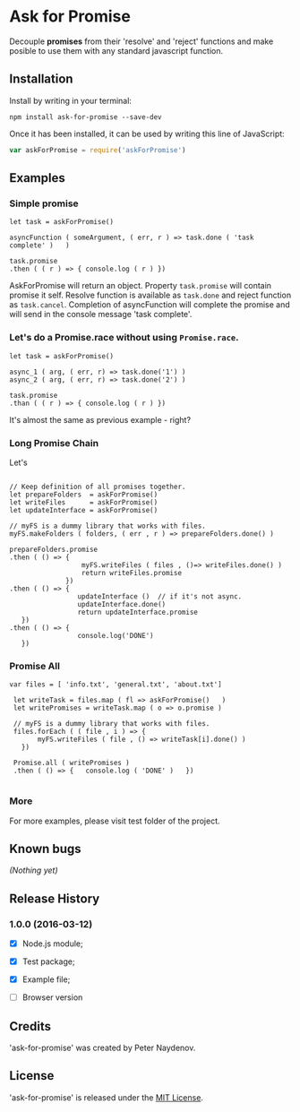 # Ask for Promise

Decouple **promises** from their 'resolve' and 'reject' functions and make posible to use them with any standard javascript function. 





## Installation

Install by writing in your terminal:

```shell
npm install ask-for-promise --save-dev
```

Once it has been installed, it can be used by writing this line of JavaScript:

```js
var askForPromise = require('askForPromise')
```




## Examples

### Simple promise

```
let task = askForPromise()

asyncFunction ( someArgument, ( err, r ) => task.done ( 'task complete' )   )

task.promise
.then ( ( r ) => { console.log ( r ) })

```

AskForPromise will return an object. Property `task.promise` will contain promise it self. Resolve function is available as `task.done` and reject function as `task.cancel`. Completion of asyncFunction will complete the promise and will send in the console message 'task complete'.

### Let's do a Promise.race without using `Promise.race`.
```
let task = askForPromise()

async_1 ( arg, ( err, r) => task.done('1') )
async_2 ( arg, ( err, r) => task.done('2') )

task.promise
.than ( ( r ) => { console.log ( r ) })

```
It's almost the same as previous example - right?

### Long Promise Chain
Let's 
```

// Keep definition of all promises together.
let prepareFolders  = askForPromise()
let writeFiles      = askForPromise()
let updateInterface = askForPromise()

// myFS is a dummy library that works with files.
myFS.makeFolders ( folders, ( err , r ) => prepareFolders.done() )

prepareFolders.promise
.then ( () => {
                  myFS.writeFiles ( files , ()=> writeFiles.done() )
                  return writeFiles.promise
              })
.then ( () => {
                 updateInterface ()  // if it's not async.
                 updateInterface.done()
                 return updateInterface.promise
   })
.then ( () => {
                 console.log('DONE')
   })

```





### Promise All
```
var files = [ 'info.txt', 'general.txt', 'about.txt']

 let writeTask = files.map ( fl => askForPromise()   )
 let writePromises = writeTask.map ( o => o.promise ) 

 // myFS is a dummy library that works with files.
 files.forEach ( ( file , i ) => {
       myFS.writeFiles ( file , () => writeTask[i].done() )
   })

 Promise.all ( writePromises )
 .then ( () => {   console.log ( 'DONE' )   })


```

### More
For more examples, please visit test folder of the project.





## Known bugs
_(Nothing yet)_





## Release History

### 1.0.0 (2016-03-12)

 - [x] Node.js module;
 - [x] Test package;
 - [x] Example file;
 - [ ] Browser version




## Credits
'ask-for-promise' was created by Peter Naydenov.




## License
'ask-for-promise' is released under the [MIT License](http://opensource.org/licenses/MIT).



